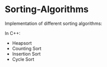 # Sorting-Algorithms

Implementation of different sorting algorithms:

In C++:
* Heapsort
* Counting Sort
* Insertion Sort
* Cycle Sort

